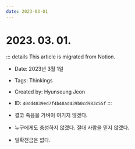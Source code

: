 ```yaml
---
date: 2023-03-01
---
```


# 2023. 03. 01.

::: details This article is migrated from Notion.

- Date: 2023년 3월 1일
- Tags: Thinkings
- Created by: Hyunseung Jeon
- ID: `40dd4839ed7f4b48ad439b0cd983c55f`
  :::

- 결코 죽음을 가벼이 여기지 않겠다.
- 누구에게도 충성하지 않겠다. 절대 사람을 믿지 않겠다.
- 일확천금은 없다.
